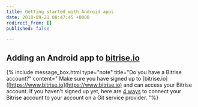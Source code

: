 ```yaml
---
title: Getting started with Android apps
date: 2018-09-21 08:47:45 +0000
redirect_from: []
published: false

---
```

## Adding an Android app to [bitrise.io](https://www.bitrise.io/)

{% include message_box.html type="note" title="Do you have a Bitrise account?" content=" Make sure you have signed up to [bitrise.io]([https://www.bitrise.io](https://www.bitrise.io) and can access your Bitrise account. If you haven't signed up yet, here are [4 ways]([https://devcenter.bitrise.io/getting-started/index#signing-up-to-bitrise]) to connect your Bitrise account to your account on a Git service provider. "%}